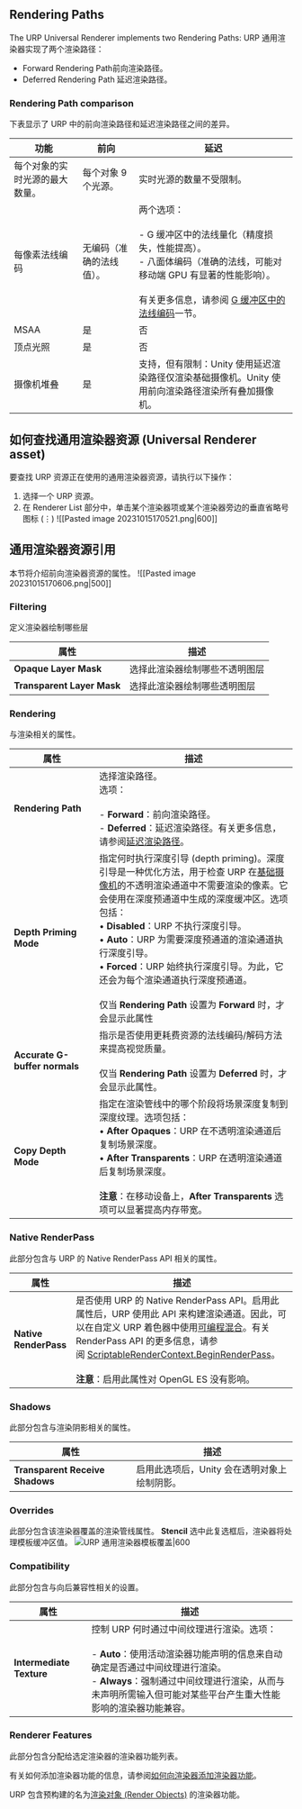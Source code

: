 ## Rendering Paths

The URP Universal Renderer implements two Rendering Paths:
URP 通用渲染器实现了两个渲染路径：
- Forward Rendering Path前向渲染路径。
- Deferred Rendering Path 延迟渲染路径。
### Rendering Path comparison
下表显示了 URP 中的前向渲染路径和延迟渲染路径之间的差异。

| 功能                           | 前向                     | 延迟                                                                                                                                                                                                                                                                                                                                                 |
| ------------------------------ | ------------------------ | ---------------------------------------------------------------------------------------------------------------------------------------------------------------------------------------------------------------------------------------------------------------------------------------------------------------------------------------------------- |
| 每个对象的实时光源的最大数量。 | 每个对象 9 个光源。      | 实时光源的数量不受限制。                                                                                                                                                                                                                                                                                                                             |
| 每像素法线编码                 | 无编码（准确的法线值）。 | 两个选项：<br><br>- G 缓冲区中的法线量化（精度损失，性能提高）。<br>- 八面体编码（准确的法线，可能对移动端 GPU 有显著的性能影响）。<br><br>有关更多信息，请参阅 [G 缓冲区中的法线编码](https://docs.unity3d.com/cn/Packages/com.unity.render-pipelines.universal@12.1/manual/rendering/deferred-rendering-path.html#accurate-g-buffer-normals)一节。 |
| MSAA                           | 是                       | 否                                                                                                                                                                                                                                                                                                                                                   |
| 顶点光照                       | 是                       | 否                                                                                                                                                                                                                                                                                                                                                   |
| 摄像机堆叠                     | 是                       | 支持，但有限制：Unity 使用延迟渲染路径仅渲染基础摄像机。Unity 使用前向渲染路径渲染所有叠加摄像机。                                                                                                                                                                                                                                                   |
## 如何查找通用渲染器资源 (Universal Renderer asset)

要查找 URP 资源正在使用的通用渲染器资源，请执行以下操作：
1. 选择一个 URP 资源。
2. 在 Renderer List 部分中，单击某个渲染器项或某个渲染器旁边的垂直省略号图标 (⋮) ![[Pasted image 20231015170521.png|600]]
## 通用渲染器资源引用
本节将介绍前向渲染器资源的属性。
![[Pasted image 20231015170606.png|500]]
### Filtering
定义渲染器绘制哪些层

|属性|描述|
|---|---|
|**Opaque Layer Mask**|选择此渲染器绘制哪些不透明图层|
|**Transparent Layer Mask**|选择此渲染器绘制哪些透明图层|

### Rendering
与渲染相关的属性。

|属性|描述|
|---|---|
|**Rendering Path**|选择渲染路径。  <br>选项：<br><br>- **Forward**：前向渲染路径。<br>- **Deferred**：延迟渲染路径。有关更多信息，请参阅[延迟渲染路径](https://docs.unity3d.com/cn/Packages/com.unity.render-pipelines.universal@12.1/manual/rendering/deferred-rendering-path.html)。|
|**Depth Priming Mode**|指定何时执行深度引导 (depth priming)。深度引导是一种优化方法，用于检查 URP 在[基础摄像机](https://docs.unity3d.com/cn/Packages/com.unity.render-pipelines.universal@12.1/manual/camera-types-and-render-type.html#base-camera)的不透明渲染通道中不需要渲染的像素。它会使用在深度预通道中生成的深度缓冲区。选项包括：  <br>• **Disabled**：URP 不执行深度引导。  <br>• **Auto**：URP 为需要深度预通道的渲染通道执行深度引导。  <br>• **Forced**：URP 始终执行深度引导。为此，它还会为每个渲染通道执行深度预通道。  <br>  <br>仅当 **Rendering Path** 设置为 **Forward** 时，才会显示此属性|
|**Accurate G-buffer normals**|指示是否使用更耗费资源的法线编码/解码方法来提高视觉质量。  <br>  <br>仅当 **Rendering Path** 设置为 **Deferred** 时，才会显示此属性。|
|**Copy Depth Mode**|指定在渲染管线中的哪个阶段将场景深度复制到深度纹理。选项包括：  <br>• **After Opaques**：URP 在不透明渲染通道后复制场景深度。  <br>• **After Transparents**：URP 在透明渲染通道后复制场景深度。  <br>  <br>**注意**：在移动设备上，**After Transparents** 选项可以显著提高内存带宽。|

### Native RenderPass
此部分包含与 URP 的 Native RenderPass API 相关的属性。

|属性|描述|
|---|---|
|**Native RenderPass**|是否使用 URP 的 Native RenderPass API。启用此属性后，URP 使用此 API 来构建渲染通道。因此，可以在自定义 URP 着色器中使用[可编程混合](https://docs.unity3d.com/Manual/SL-PlatformDifferences.html#using-shader-framebuffer-fetch)。有关 RenderPass API 的更多信息，请参阅 [ScriptableRenderContext.BeginRenderPass](https://docs.unity3d.com/ScriptReference/Rendering.ScriptableRenderContext.BeginRenderPass.html)。  <br>  <br>**注意**：启用此属性对 OpenGL ES 没有影响。|

### Shadows
此部分包含与渲染阴影相关的属性。

|属性|描述|
|---|---|
|**Transparent Receive Shadows**|启用此选项后，Unity 会在透明对象上绘制阴影。|

### Overrides
此部分包含该渲染器覆盖的渲染管线属性。
**Stencil**
选中此复选框后，渲染器将处理模板缓冲区值。
![URP 通用渲染器模板覆盖|600](https://docs.unity3d.com/cn/Packages/com.unity.render-pipelines.universal@12.1/manual/images/urp-assets/urp-universal-renderer-stencil-on.png)
### Compatibility
此部分包含与向后兼容性相关的设置。

|属性|描述|
|---|---|
|**Intermediate Texture**|控制 URP 何时通过中间纹理进行渲染。选项：<br><br>- **Auto**：使用活动渲染器功能声明的信息来自动确定是否通过中间纹理进行渲染。<br>- **Always**：强制通过中间纹理进行渲染，从而与未声明所需输入但可能对某些平台产生重大性能影响的渲染器功能兼容。|

### Renderer Features
此部分包含分配给选定渲染器的渲染器功能列表。

有关如何添加渲染器功能的信息，请参阅[如何向渲染器添加渲染器功能](https://docs.unity3d.com/cn/Packages/com.unity.render-pipelines.universal@12.1/manual/urp-renderer-feature-how-to-add.html)。

URP 包含预构建的名为[渲染对象 (Render Objects)](https://docs.unity3d.com/cn/Packages/com.unity.render-pipelines.universal@12.1/manual/urp-renderer-feature.html#render-objects-renderer-feature) 的渲染器功能。
